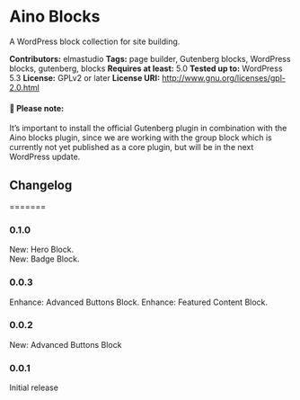 # Aino Blocks
A WordPress block collection for site building.

__Contributors:__ elmastudio
__Tags:__ page builder, Gutenberg blocks, WordPress blocks, gutenberg, blocks
__Requires at least:__ 5.0
__Tested up to:__ WordPress 5.3
__License:__ GPLv2 or later
__License URI:__ http://www.gnu.org/licenses/gpl-2.0.html


#### :pushpin:  Please note:
It’s important to install the official Gutenberg plugin in combination with the Aino blocks plugin, since we are working with the group block which is currently not yet published as a core plugin, but will be in the next WordPress update.

## Changelog
=======

### 0.1.0
New: Hero Block.  
New: Badge Block.

### 0.0.3
Enhance: Advanced Buttons Block.
Enhance: Featured Content Block.

### 0.0.2
New: Advanced Buttons Block

### 0.0.1
Initial release
